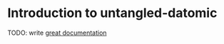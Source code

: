 # Introduction to untangled-datomic

TODO: write [great documentation](http://jacobian.org/writing/what-to-write/)
